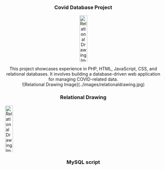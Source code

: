 <h3 align="center"> Covid Database Project</h3>

<div align="center">
  <img src="../images/page1.png" alt="Relational Drawing Image" width="25" height="150">
</div>

<p align="center">
  This project showcases experience in PHP, HTML, JavaScript, CSS, and relational databases. It involves building a database-driven web application for managing COVID-related data.
  <br>
 ![Relational Drawing Image](../images/relationaldrawing.jpg)


<h3 align="center"> Relational Drawing</h3>

<img src="../images/relationaldrawing.jpg" alt="Relational Drawing Image" align="center" width="25" height="150">

<h3 align="center"> MySQL script</h3>

